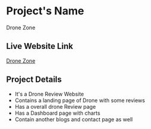 # Project's Name
Drone Zone
## Live Website Link

  [Drone Zone](https://awesomeopensource.com/project/elangosundar/awesome-README-templates)
 
 ## Project Details
 - It's a Drone Review Website 
 - Contains a landing page of Drone with some reviews
 - Has a overall drone Review page
 - Has a Dashboard page with charts 
 - Contain another blogs and contact page as well

